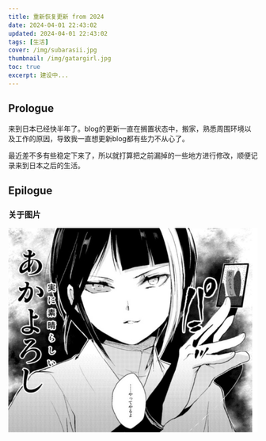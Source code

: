 ```yaml
---
title: 重新恢复更新 from 2024
date: 2024-04-01 22:43:02
updated: 2024-04-01 22:43:02
tags: [生活]
cover: /img/subarasii.jpg
thumbnail: /img/gatargirl.jpg
toc: true
excerpt: 建设中...
---
```


## Prologue

来到日本已经快半年了。blog的更新一直在搁置状态中，搬家，熟悉周围环境以及工作的原因，导致我一直想更新blog都有些力不从心了。

最近差不多有些稳定下来了，所以就打算把之前漏掉的一些地方进行修改，顺便记录来到日本之后的生活。

<!-- more -->

## Epilogue

###  关于图片

![](../img/subarasii.jpg)
